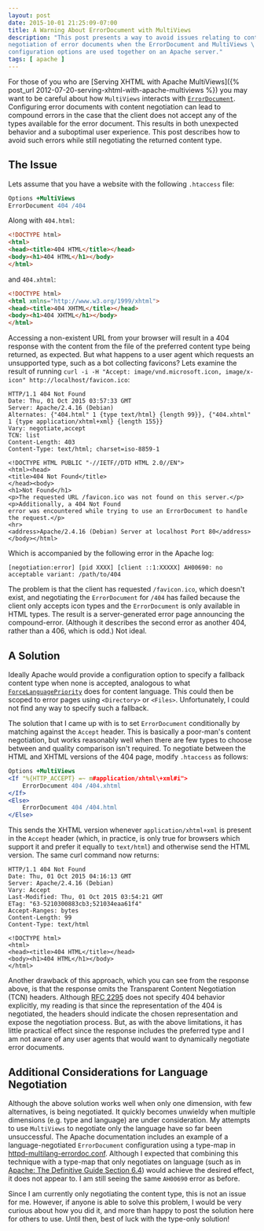 ```yaml
---
layout: post
date: 2015-10-01 21:25:09-07:00
title: A Warning About ErrorDocument with MultiViews
description: "This post presents a way to avoid issues relating to content \
negotiation of error documents when the ErrorDocument and MultiViews \
configuration options are used together on an Apache server."
tags: [ apache ]
---
```


For those of you who are [Serving XHTML with Apache
MultiViews]({% post_url 2012-07-20-serving-xhtml-with-apache-multiviews %})
you may want to be careful about how `MultiViews` interacts with
[`ErrorDocument`](https://httpd.apache.org/docs/current/mod/core.html#errordocument).
Configuring error documents with content negotiation can lead to compound
errors in the case that the client does not accept any of the types available
for the error document.  This results in both unexpected behavior and a
suboptimal user experience.  This post describes how to avoid such errors
while still negotiating the returned content type.

<!--more-->

## The Issue

Lets assume that you have a website with the following `.htaccess` file:

``` apache
Options +MultiViews
ErrorDocument 404 /404
```

Along with `404.html`:

``` html
<!DOCTYPE html>
<html>
<head><title>404 HTML</title></head>
<body><h1>404 HTML</h1></body>
</html>
```

and `404.xhtml`:

``` html
<!DOCTYPE html>
<html xmlns="http://www.w3.org/1999/xhtml">
<head><title>404 XHTML</title></head>
<body><h1>404 XHTML</h1></body>
</html>
```

Accessing a non-existent URL from your browser will result in a 404 response
with the content from the file of the preferred content type being returned,
as expected.  But what happens to a user agent which requests an unsupported
type, such as a bot collecting favicons?  Lets examine the result of running
`curl -i -H "Accept: image/vnd.microsoft.icon, image/x-icon"
http://localhost/favicon.ico`:

``` http
HTTP/1.1 404 Not Found
Date: Thu, 01 Oct 2015 03:57:33 GMT
Server: Apache/2.4.16 (Debian)
Alternates: {"404.html" 1 {type text/html} {length 99}}, {"404.xhtml" 1 {type application/xhtml+xml} {length 155}}
Vary: negotiate,accept
TCN: list
Content-Length: 403
Content-Type: text/html; charset=iso-8859-1

<!DOCTYPE HTML PUBLIC "-//IETF//DTD HTML 2.0//EN">
<html><head>
<title>404 Not Found</title>
</head><body>
<h1>Not Found</h1>
<p>The requested URL /favicon.ico was not found on this server.</p>
<p>Additionally, a 404 Not Found
error was encountered while trying to use an ErrorDocument to handle the request.</p>
<hr>
<address>Apache/2.4.16 (Debian) Server at localhost Port 80</address>
</body></html>
```

Which is accompanied by the following error in the Apache log:

	[negotiation:error] [pid XXXX] [client ::1:XXXXX] AH00690: no acceptable variant: /path/to/404

The problem is that the client has requested `/favicon.ico`, which doesn't
exist, and negotiating the `ErrorDocument` for `/404` has failed because the
client only accepts icon types and the `ErrorDocument` is only available in
HTML types.  The result is a server-generated error page announcing the
compound-error.  (Although it describes the second error as another 404,
rather than a 406, which is odd.)  Not ideal.

## A Solution

Ideally Apache would provide a configuration option to specify a fallback
content type when none is accepted, analogous to what
[`ForceLanguagePriority`](https://httpd.apache.org/docs/current/mod/mod_negotiation.html#forcelanguagepriority)
does for content language.  This could then be scoped to error pages using
`<Directory>` or `<Files>`.  Unfortunately, I could not find any way to
specify such a fallback.

The solution that I came up with is to set `ErrorDocument` conditionally by
matching against the `Accept` header.  This is basically a poor-man's content
negotiation, but works reasonably well when there are few types to choose
between and quality comparison isn't required.  To negotiate between the HTML
and XHTML versions of the 404 page, modify `.htaccess` as follows:

``` apache
Options +MultiViews
<If "%{HTTP_ACCEPT} =~ m#application/xhtml\+xml#i">
	ErrorDocument 404 /404.xhtml
</If>
<Else>
	ErrorDocument 404 /404.html
</Else>
```

This sends the XHTML version whenever `application/xhtml+xml` is present in
the `Accept` header (which, in practice, is only true for browsers which
support it and prefer it equally to `text/html`) and otherwise send the HTML
version.  The same curl command now returns:

``` http
HTTP/1.1 404 Not Found
Date: Thu, 01 Oct 2015 04:16:13 GMT
Server: Apache/2.4.16 (Debian)
Vary: Accept
Last-Modified: Thu, 01 Oct 2015 03:54:21 GMT
ETag: "63-5210300883cb3;521034eaa61f4"
Accept-Ranges: bytes
Content-Length: 99
Content-Type: text/html

<!DOCTYPE html>
<html>
<head><title>404 HTML</title></head>
<body><h1>404 HTML</h1></body>
</html>
```

Another drawback of this approach, which you can see from the response above,
is that the response omits the Transparent Content Negotiation (TCN) headers.
Although [RFC 2295](https://tools.ietf.org/html/rfc2295) does not specify 404
behavior explicitly, my reading is that since the representation of the 404 is
negotiated, the headers should indicate the chosen representation and expose
the negotiation process.  But, as with the above limitations, it has little
practical effect since the response includes the preferred type and I am not
aware of any user agents that would want to dynamically negotiate error
documents.

## Additional Considerations for Language Negotiation

Although the above solution works well when only one dimension, with few
alternatives, is being negotiated.  It quickly becomes unwieldy when multiple
dimensions (e.g. type and language) are under consideration.  My attempts to
use `MultiViews` to negotiate only the language have so far been unsuccessful.
The Apache documentation includes an example of a language-negotiated
`ErrorDocument` configuration using a type-map in
[httpd-multilang-errordoc.conf](https://svn.apache.org/viewvc/httpd/httpd/tags/2.4.16/docs/conf/extra/httpd-multilang-errordoc.conf.in?view=markup).
Although I expected that combining this technique with a type-map that only
negotiates on language (such as in [Apache: The Definitive Guide Section
6.4](http://docstore.mik.ua/orelly/linux/apache/ch06_04.htm)) would achieve
the desired effect, it does not appear to.  I am still seeing the same
`AH00690` error as before.

Since I am currently only negotiating the content type, this is not an issue
for me.  However, if anyone is able to solve this problem, I would be very
curious about how you did it, and more than happy to post the solution here
for others to use.  Until then, best of luck with the type-only solution!
